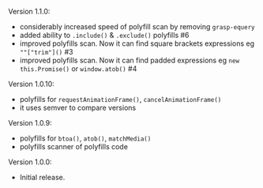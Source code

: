 Version 1.1.0:
 * considerably increased speed of polyfill scan by removing `grasp-equery`
 * added ability to `.include()` & `.exclude()` polyfills #6
 * improved polyfills scan. Now it can find square brackets expressions eg `""["trim"]()` #3
 * improved polyfills scan. Now it can find padded expressions eg `new this.Promise()` or `window.atob()` #4

Version 1.0.10:
 * polyfills for `requestAnimationFrame()`, `cancelAnimationFrame()`
 * it uses semver to compare versions

Version 1.0.9:
 * polyfills for `btoa()`, `atob()`, `matchMedia()`
 * polyfills scanner of polyfills code

Version 1.0.0:
 * Initial release.
